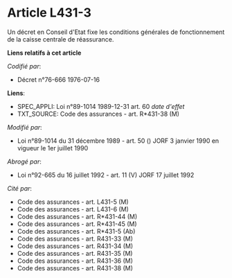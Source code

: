 # Article L431-3

Un décret en Conseil d'Etat fixe les conditions générales de fonctionnement de la caisse centrale de réassurance.

**Liens relatifs à cet article**

_Codifié par_:

  - Décret n°76-666 1976-07-16

**Liens**:

  - SPEC_APPLI: Loi n°89-1014 1989-12-31 art. 60 *date d'effet*
  - TXT_SOURCE: Code des assurances - art. R*431-38 (M)

_Modifié par_:

  - Loi n°89-1014 du 31 décembre 1989 - art. 50 () JORF 3 janvier 1990 en vigueur le 1er juillet 1990

_Abrogé par_:

  - Loi n°92-665 du 16 juillet 1992 - art. 11 (V) JORF 17 juillet 1992

_Cité par_:

  - Code des assurances - art. L431-5 (M)
  - Code des assurances - art. L431-6 (M)
  - Code des assurances - art. R*431-44 (M)
  - Code des assurances - art. R*431-45 (M)
  - Code des assurances - art. R*431-5 (Ab)
  - Code des assurances - art. R431-33 (M)
  - Code des assurances - art. R431-34 (M)
  - Code des assurances - art. R431-35 (M)
  - Code des assurances - art. R431-36 (M)
  - Code des assurances - art. R431-38 (M)
